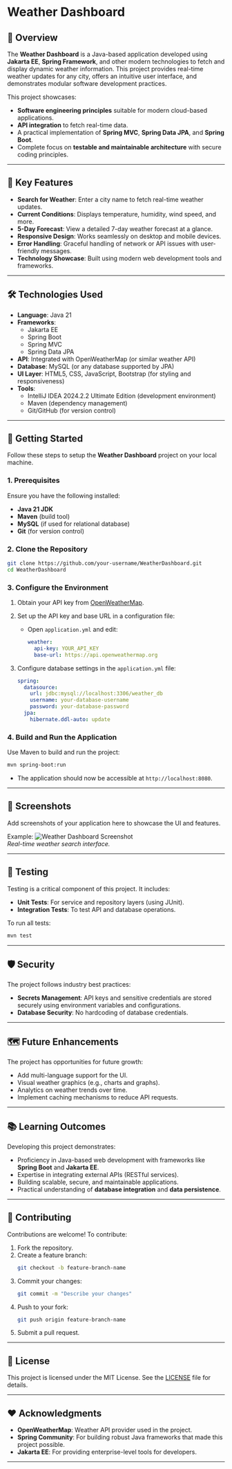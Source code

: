 # Weather Dashboard

## 🌟 Overview

The **Weather Dashboard** is a Java-based application developed using **Jakarta EE**, **Spring Framework**, and other modern technologies to fetch and display dynamic weather information. This project provides real-time weather updates for any city, offers an intuitive user interface, and demonstrates modular software development practices.

This project showcases:
- **Software engineering principles** suitable for modern cloud-based applications.
- **API integration** to fetch real-time data.
- A practical implementation of **Spring MVC**, **Spring Data JPA**, and **Spring Boot**.
- Complete focus on **testable and maintainable architecture** with secure coding principles.

---

## 🎯 Key Features
- **Search for Weather**: Enter a city name to fetch real-time weather updates.
- **Current Conditions**: Displays temperature, humidity, wind speed, and more.
- **5-Day Forecast**: View a detailed 7-day weather forecast at a glance.
- **Responsive Design**: Works seamlessly on desktop and mobile devices.
- **Error Handling**: Graceful handling of network or API issues with user-friendly messages.
- **Technology Showcase**: Built using modern web development tools and frameworks.

---

## 🛠️ Technologies Used

- **Language**: Java 21  
- **Frameworks**:  
  - Jakarta EE  
  - Spring Boot  
  - Spring MVC  
  - Spring Data JPA
- **API**: Integrated with OpenWeatherMap (or similar weather API)
- **Database**: MySQL (or any database supported by JPA)
- **UI Layer**: HTML5, CSS, JavaScript, Bootstrap (for styling and responsiveness)
- **Tools**:
  - IntelliJ IDEA 2024.2.2 Ultimate Edition (development environment)
  - Maven (dependency management)
  - Git/GitHub (for version control)

---

## 🚀 Getting Started

Follow these steps to setup the **Weather Dashboard** project on your local machine.

### 1. Prerequisites

Ensure you have the following installed:
- **Java 21 JDK**
- **Maven** (build tool)
- **MySQL** (if used for relational database)
- **Git** (for version control)

### 2. Clone the Repository
```bash
git clone https://github.com/your-username/WeatherDashboard.git
cd WeatherDashboard
```

### 3. Configure the Environment

1. Obtain your API key from [OpenWeatherMap](https://openweathermap.org/api).
2. Set up the API key and base URL in a configuration file:
   - Open `application.yml` and edit:
     ```yaml
     weather:
       api-key: YOUR_API_KEY
       base-url: https://api.openweathermap.org
     ```

3. Configure database settings in the `application.yml` file:
   ```yaml
   spring:
     datasource:
       url: jdbc:mysql://localhost:3306/weather_db
       username: your-database-username
       password: your-database-password
     jpa:
       hibernate.ddl-auto: update
   ```

### 4. Build and Run the Application

Use Maven to build and run the project:
```bash
mvn spring-boot:run
```

- The application should now be accessible at `http://localhost:8080`.

---

## 📸 Screenshots

Add screenshots of your application here to showcase the UI and features.

Example:
![Weather Dashboard Screenshot](https://via.placeholder.com/800x400)  
*Real-time weather search interface.*

---

## 🧪 Testing

Testing is a critical component of this project. It includes:
- **Unit Tests**: For service and repository layers (using JUnit).
- **Integration Tests**: To test API and database operations.

To run all tests:
```bash
mvn test
```

---

## 🛡️ Security

The project follows industry best practices:
- **Secrets Management**: API keys and sensitive credentials are stored securely using environment variables and configurations.
- **Database Security**: No hardcoding of database credentials.

---

## 🗺️ Future Enhancements

The project has opportunities for future growth:
- Add multi-language support for the UI.
- Visual weather graphics (e.g., charts and graphs).
- Analytics on weather trends over time.
- Implement caching mechanisms to reduce API requests.

---

## 📚 Learning Outcomes

Developing this project demonstrates:
- Proficiency in Java-based web development with frameworks like **Spring Boot** and **Jakarta EE**.
- Expertise in integrating external APIs (RESTful services).
- Building scalable, secure, and maintainable applications.
- Practical understanding of **database integration** and **data persistence**.

---

## 🤝 Contributing

Contributions are welcome! To contribute:
1. Fork the repository.
2. Create a feature branch:
   ```bash
   git checkout -b feature-branch-name
   ```
3. Commit your changes:
   ```bash
   git commit -m "Describe your changes"
   ```
4. Push to your fork:
   ```bash
   git push origin feature-branch-name
   ```
5. Submit a pull request.

---

## 📜 License

This project is licensed under the MIT License. See the [LICENSE](./LICENSE) file for details.

---

## ❤️ Acknowledgments

- **OpenWeatherMap**: Weather API provider used in the project.
- **Spring Community**: For building robust Java frameworks that made this project possible.
- **Jakarta EE**: For providing enterprise-level tools for developers.

---
